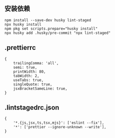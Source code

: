 ## 安装依赖

```shell
npm install --save-dev husky lint-staged
npx husky install
npm pkg set scripts.prepare="husky install"
npx husky add .husky/pre-commit "npx lint-staged"
```

## .prettierrc

```json5
{
	trailingComma: 'all',
	semi: true,
	printWidth: 80,
	tabWidth: 2,
	useTabs: true,
	singleQuote: true,
	jsxBracketSameLine: true,
}
```

## .lintstagedrc.json

```json5
{
	'*.{js,jsx,ts,tsx,mjs}': ['eslint --fix'],
	'*': ['prettier --ignore-unknown --write'],
}
```
